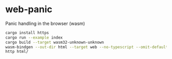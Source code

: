 # web-panic
Panic handling in the browser (wasm)

```bash
cargo install https
cargo run --example index
cargo build --target wasm32-unknown-unknown
wasm-bindgen --out-dir html --target web --no-typescript --omit-default-module-path target/wasm32-unknown-unknown/debug/web-panic.wasm
http html/
```
